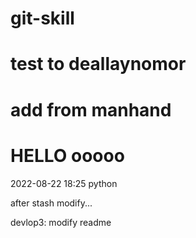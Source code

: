 # git-skill
# test to deallaynomor
# add from manhand
# HELLO ooooo
2022-08-22 18:25 python

after stash modify...


devlop3: modify readme
